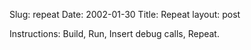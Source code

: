 Slug: repeat
Date: 2002-01-30
Title: Repeat
layout: post

Instructions: Build, Run, Insert debug calls, Repeat.
